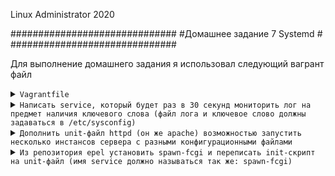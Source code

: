 
Linux Administrator 2020

   ##############################
   #Домашнее задание 7  Systemd #
   ##############################




Для выполнение домашнего задания я использовал следующий вагрант файл

<details>
<summary><code>Vagrantfile</code></summary>

```
# -*- mode: ruby -*-
# vi: set ft=ruby :
home = ENV['HOME']
ENV["LC_ALL"] = "en_US.UTF-8"

Vagrant.configure(2) do |config|
 config.vm.define "vm-1" do |subconfig|
 subconfig.vm.box = "centos/7"
 subconfig.vm.hostname="systemd"
 subconfig.vm.network :private_network, ip: "192.168.50.11"
 subconfig.vm.provider "virtualbox" do |vb|
 vb.memory = "2024"
 vb.cpus = "1"
 end
 end
 config.vm.provision "ansible" do |ansible|
 ansible.compatibility_mode = "2.0"
 ansible.playbook = "playbook.yml"
end

     end

```

</details>

<details>
<summary><code>Написать service, который будет раз в 30 секунд мониторить лог на предмет наличия ключевого слова (файл лога и ключевое слово должны задаваться в /etc/sysconfig)</code></summary>

Я решил взять лог файл  "/var/log/messages" первым делом определим контрольное слово в этом файле, я решил, что это будет слово <code>"OTUS"</code>

С помощью утилиты logger занесем данное слово в лог файл "messages"

```
[root@systemd log]# logger OTUS

```
  
После чего смотрим сам файл на наличие этого слова:

```

[root@systemd log]# cat messages | egrep OTUS
May 28 08:48:26 systemd vagrant: OTUS
[root@systemd log]# 

```

Как видим наше слово "OTUS" присуствует в файле.

Сам файл по условии задачи копируем в /etc/sysconfig


Далее  cоздадим файл в /etc/sysconfig и назовем его "log_otus, в нем определим переменные ключевого слова "OTUS".



```

[root@systemd sysconfig]# cat log_otus 
# New unit Kostyuk_Ruslan

DIR=/etc/sysconfig/messages
LINE=OTUS

```
 
Далее Создаем свой юнит в /etc/systemd/system там же создаем и .timer который по условии задачи должен  мониторить наш лог раз в 30 секунд

и того получилось два файла:

<details>
<summary><code>log_otus.service</code></summary>

```

[Unit]
Description=unit egrep Kostyuk_Ruslan

[Service]
Type=notify
EnvironmentFile=/etc/sysconfig/log_otus
ExecStart=/bin/egrep $LINE $DIR
ExecReload=/bin/kill -HUP $MAINPID
KillMode=process
Restart=on-failure
RestartSec=10s

[Install]
WantedBy=multi-user.target

```

</details>





<details>
<summary><code>log_otus.timer</code></summary>

```

[Unit]
Description=timet log Kostyuk_Ruslan

[Timer]
OnCalendar=*:*:0,30

#OnBootSec=30sec
#OnUnitActiveSec=1d


[Install]
WantedBy=timers.target


```
</details>

<code>systemctl daemon-reload</code>  ==> "systemctl start log_otus.timer" - ошибок не выдал

Далее посмотрел "systemctl status log_otus.service" - увидел что он был запущен, значит таймер успешно запустил наш юнит service


Время раз в 30 секунд отслеживал двумя способами:

<code>1) systemctl list-timers</code>


```

[root@systemd system]# systemctl list-timers
NEXT                         LEFT     LAST                         PASSED       UNIT                         ACTIVATES
Thu 2020-05-28 10:58:30 UTC  11s left Thu 2020-05-28 10:58:10 UTC  8s ago       log_otus.timer               log_otus.service
Fri 2020-05-29 08:59:56 UTC  22h left Thu 2020-05-28 08:59:56 UTC  1h 58min ago systemd-tmpfiles-clean.timer systemd-tmpfiles-clean.service

2 timers listed.

```
тут видно что таймер добавился

<code>2) watch -n1 systemctl status log_otus.service</code>


```

[root@systemd system]# systemctl status log_otus.service
● log_otus.service - unit egrep Kostyuk_Ruslan
   Loaded: loaded (/etc/systemd/system/log_otus.service; disabled; vendor preset: disabled)
   Active: inactive (dead) since Thu 2020-05-28 11:00:40 UTC; 14s ago
  Process: 26482 ExecStart=/bin/egrep $LINE $DIR (code=exited, status=0/SUCCESS)
 Main PID: 26482 (code=exited, status=0/SUCCESS)

May 28 11:00:40 systemd systemd[1]: Started unit egrep Kostyuk_Ruslan.
May 28 11:00:40 systemd egrep[26482]: May 28 08:48:26 systemd vagrant: OTUS
[root@systemd system]# 

```
Тут важно увидеть строки " 14s ago" эта строка счетчик сбрасывается каждые 30 секунд

</details>

<details>
<summary><code>Дополнить unit-файл httpd (он же apache) возможностью запустить несколько инстансов сервера с разными конфигурационными файлами</code></summary>


Первым делом ставлю пакет "httpd" <code>yum install httpd -y</code>

Далее создаю наш unit-шаблон  "httpd@.service" на основе файла оригинального файла "httpd.service" который лежит тут (/usr/lib/systemd/system) 

<code>cp /usr/lib/systemd/system/httpd.service /usr/lib/systemd/system/httpd@.service</code>

Добавляю параметр "%I" в директиву EnvironmentFile


```
[Unit]
Description=The Apache HTTP Server
After=network.target remote-fs.target nss-lookup.target
Documentation=man:httpd(8)
Documentation=man:apachectl(8)

[Service]
Type=notify
EnvironmentFile=/etc/sysconfig/httpd-I%
ExecStart=/usr/sbin/httpd $OPTIONS -DFOREGROUND
ExecReload=/usr/sbin/httpd $OPTIONS -k graceful
ExecStop=/bin/kill -WINCH ${MAINPID}
# We want systemd to give httpd some time to finish gracefully, but still want
# it to kill httpd after TimeoutStopSec if something went wrong during the
# graceful stop. Normally, Systemd sends SIGTERM signal right after the
# ExecStop, which would kill httpd. We are sending useless SIGCONT here to give
# httpd time to finish.
KillSignal=SIGCONT
PrivateTmp=true

[Install]
WantedBy=multi-user.target

```

Далее создаю конфигурационные файлы на каждый instance с параметром OPTIONS


```
[root@systemd sysconfig]# cat httpd-one 
OPTIONS=-f /etc/httpd/conf.d/one.conf
[root@systemd sysconfig]# cat httpd-two 
OPTIONS=-f /etc/httpd/conf.d/two.conf

```


Копирую пример оригинального конфига /etc/httpd/conf/ <code>"httpd.conf"</code>  в директорию /etc/httpd/conf.d  <code>"one.conf" и "two.conf"</code>


```
[root@systemd sysconfig]# cp /etc/httpd/conf/httpd.conf /etc/httpd/conf.d/one.conf

[root@systemd sysconfig]# cp /etc/httpd/conf/httpd.conf /etc/httpd/conf.d/two.conf

```

Далее указываю моменты которые должны отличаться между собой в конф. файлах "one.conf" и "two.conf" поменял им Listen (порт) и добавил (PidFile)



```
[root@systemd sysconfig]# cat /etc/httpd/conf.d/{one.conf,two.conf} | egrep  'Listen|PidFile'
# least PidFile.
PidFile /var/run/httpd-one.pid
# Listen: Allows you to bind Apache to specific IP addresses and/or
# Change this to Listen on specific IP addresses as shown below to 
#Listen 12.34.56.78:80
Listen 8080
# least PidFile.
PidFile /var/run/httpd-two.pid
# Listen: Allows you to bind Apache to specific IP addresses and/or
# Change this to Listen on specific IP addresses as shown below to 
#Listen 12.34.56.78:80
Listen 8090

```
Запускаем наши экземпляры


```

[root@systemd sysconfig]# systemctl start httpd@one && systemctl start httpd@two   - ошибок не выдал

```


Проверяем работу наших экземпляров командой "netstat"

```
[root@systemd sysconfig]# netstat -ntlpa | egrep httpd
tcp6       0      0 :::8080                 :::*                    LISTEN      3176/httpd          
tcp6       0      0 :::8090                 :::*                    LISTEN      3160/httpd  

```

</details>



<details>
<summary><code>Из репозитория epel установить spawn-fcgi и переписать init-скрипт на unit-файл (имя service должно называться так же: spawn-fcgi) </code></summary>

Честно говоря сперва не понял задание от слова совсем, что за init-скрипт который нужно переписать ? Откуда брать ? Непомню, что бы что-то похожее было на вебинаре, Методички так таковой нет, ну пойдем от того что имеем, epel репозиторий уже был установлен с помощью ansible, осталось  только установить в ручную пакет "spawn-fcgi"

<code>yum install spawn-fcgi</code> - ну тут вроде просто, установился без проблем, что дальше непонятно...
Попробовал просто запустить его как демона <code>systemctl start spawn-fcgi</code>
Выдал ошибку, чуть копнув

```
[root@systemd systemd]# systemctl status spawn-fcgi
● spawn-fcgi.service - LSB: Start and stop FastCGI processes
   Loaded: loaded (/etc/rc.d/init.d/spawn-fcgi; bad; vendor preset: disabled)
   Active: failed (Result: exit-code) since Fri 2020-05-29 08:52:23 UTC; 6min ago
     Docs: man:systemd-sysv-generator(8)
  Process: 3806 ExecStart=/etc/rc.d/init.d/spawn-fcgi start (code=exited, status=1/FAILURE)

May 29 08:52:23 systemd systemd[1]: Starting LSB: Start and stop FastCGI processes...
May 29 08:52:23 systemd spawn-fcgi[3806]: Starting spawn-fcgi: [FAILED]
May 29 08:52:23 systemd systemd[1]: spawn-fcgi.service: control process exited, code=exited status=1
May 29 08:52:23 systemd systemd[1]: Failed to start LSB: Start and stop FastCGI processes.
May 29 08:52:23 systemd systemd[1]: Unit spawn-fcgi.service entered failed state.
May 29 08:52:23 systemd systemd[1]: spawn-fcgi.service failed.


```

Тут я увидел строку <code>ExecStart=/etc/rc.d/init.d/spawn-fcgi</code> - тут вижу каталог "init.d" как в условии задачи init файл, наверное это он

посмотрел его поближе и он выдал мне целую "простыню" вообще похоже на скрипт запуска которого нужно переписать

<details>
<summary><code>cat /etc/rc.d/init.d/spawn-fcgi</code></summary>

```
[root@systemd systemd]# cat /etc/rc.d/init.d/spawn-fcgi 
#!/bin/sh
#
# spawn-fcgi   Start and stop FastCGI processes
#
# chkconfig:   - 80 20
# description: Spawn FastCGI scripts to be used by web servers

### BEGIN INIT INFO
# Provides: 
# Required-Start: $local_fs $network $syslog $remote_fs $named
# Required-Stop: 
# Should-Start: 
# Should-Stop: 
# Default-Start: 
# Default-Stop: 0 1 2 3 4 5 6
# Short-Description: Start and stop FastCGI processes
# Description:       Spawn FastCGI scripts to be used by web servers
### END INIT INFO

# Source function library.
. /etc/rc.d/init.d/functions

exec="/usr/bin/spawn-fcgi"
prog="spawn-fcgi"
config="/etc/sysconfig/spawn-fcgi"

[ -e /etc/sysconfig/$prog ] && . /etc/sysconfig/$prog

lockfile=/var/lock/subsys/$prog

start() {
    [ -x $exec ] || exit 5
    [ -f $config ] || exit 6
    echo -n $"Starting $prog: "
    # Just in case this is left over with wrong ownership
    [ -n "${SOCKET}" -a -S "${SOCKET}" ] && rm -f ${SOCKET}
    daemon "$exec $OPTIONS >/dev/null"
    retval=$?
    echo
    [ $retval -eq 0 ] && touch $lockfile
    return $retval
}

stop() {
    echo -n $"Stopping $prog: "
    killproc $prog
    # Remove the socket in order to never leave it with wrong ownership
    [ -n "${SOCKET}" -a -S "${SOCKET}" ] && rm -f ${SOCKET}
    retval=$?
    echo
    [ $retval -eq 0 ] && rm -f $lockfile
    return $retval
}

restart() {
    stop
    start
}

reload() {
    restart
}

force_reload() {
    restart
}

rh_status() {
    # run checks to determine if the service is running or use generic status
    status $prog
}

rh_status_q() {
    rh_status &>/dev/null
}


case "$1" in
    start)
        rh_status_q && exit 0
        $1
        ;;
    stop)
        rh_status_q || exit 0
        $1
        ;;
    restart)
        $1
        ;;
    reload)
        rh_status_q || exit 7
        $1
        ;;
    force-reload)
        force_reload
        ;;
    status)
        rh_status
        ;;
    condrestart|try-restart)
        rh_status_q || exit 0
        restart
        ;;
    *)
        echo $"Usage: $0 {start|stop|status|restart|condrestart|try-restart|reload|force-reload}"
        exit 2
esac
exit $?


```
</details>

Недолго думая, решил попробовать, первым делом стало интересно присуствует ли файл с переменными в /etc/sysconfig/ и да он там был

```
[root@systemd sysconfig]# cat spawn-fcgi 
# You must set some working options before the "spawn-fcgi" service will work.
# If SOCKET points to a file, then this file is cleaned up by the init script.
#
# See spawn-fcgi(1) for all possible options.
#
# Example :
#SOCKET=/var/run/php-fcgi.sock
#OPTIONS="-u apache -g apache -s $SOCKET -S -M 0600 -C 32 -F 1 -P /var/run/spawn-fcgi.pid -- /usr/bin/php-cgi"

```
Раскоментировал параметры "SOCKET" и "OPTIONS"

Пробуем создать "unit-файл" в /etc/systemd/system с названием "spawn-fcgi.service"

```
[root@systemd system]# systemctl cat spawn-fcgi
# /etc/systemd/system/spawn-fcgi.service
[Unit]
Description=unit spawn-fcgi Kostyuk Ruslan
After=network.target

[Service]
Type=simple
EnvironmentFile=/etc/sysconfig/spawn-fcgi
ExecStart=/bin/spawn-fcgi -n $OPTIONS
KillMode=process
[Install]
WantedBy=multi-user.target

```

<code>systemctl daemon-reload</code>


После запуска данного юнита у меня постоянно вываливалась ошибка, только потом погуглив я понял, что нужно доустановить недостающие пакеты 

<code>yum install php php-cli -y</code>

После этого юнит запустился успешно <code>systemctl start spawn-fcgi</code>


```

[root@systemd ~]# systemctl status spawn-fcgi
● spawn-fcgi.service - unit spawn-fcgi Kostyuk Ruslan
   Loaded: loaded (/etc/systemd/system/spawn-fcgi.service; disabled; vendor preset: disabled)
   Active: active (running) since Fri 2020-05-29 10:04:14 UTC; 3s ago
 Main PID: 1124 (php-cgi)
   CGroup: /system.slice/spawn-fcgi.service
           ├─1124 /usr/bin/php-cgi
           ├─1125 /usr/bin/php-cgi
           ├─1126 /usr/bin/php-cgi
           ├─1127 /usr/bin/php-cgi
           ├─1128 /usr/bin/php-cgi
           ├─1129 /usr/bin/php-cgi
           ├─1130 /usr/bin/php-cgi
           ├─1131 /usr/bin/php-cgi
           ├─1132 /usr/bin/php-cgi
           ├─1133 /usr/bin/php-cgi
           ├─1134 /usr/bin/php-cgi
           ├─1135 /usr/bin/php-cgi
           ├─1136 /usr/bin/php-cgi
           ├─1137 /usr/bin/php-cgi
           ├─1138 /usr/bin/php-cgi
           ├─1139 /usr/bin/php-cgi
           ├─1140 /usr/bin/php-cgi
           ├─1141 /usr/bin/php-cgi
           ├─1142 /usr/bin/php-cgi
           ├─1143 /usr/bin/php-cgi
           ├─1144 /usr/bin/php-cgi
           ├─1145 /usr/bin/php-cgi
           ├─1146 /usr/bin/php-cgi
           ├─1147 /usr/bin/php-cgi
           ├─1148 /usr/bin/php-cgi
           ├─1149 /usr/bin/php-cgi
           ├─1150 /usr/bin/php-cgi
           ├─1151 /usr/bin/php-cgi
           ├─1152 /usr/bin/php-cgi
           ├─1153 /usr/bin/php-cgi
           ├─1154 /usr/bin/php-cgi
           ├─1155 /usr/bin/php-cgi
           └─1156 /usr/bin/php-cgi

May 29 10:04:14 systemd systemd[1]: Started unit spawn-fcgi Kostyuk Ruslan.
May 29 10:04:14 systemd spawn-fcgi[1123]: spawn-fcgi: child spawned successfully: PID: 1124
[root@systemd ~]# 

```


</details>